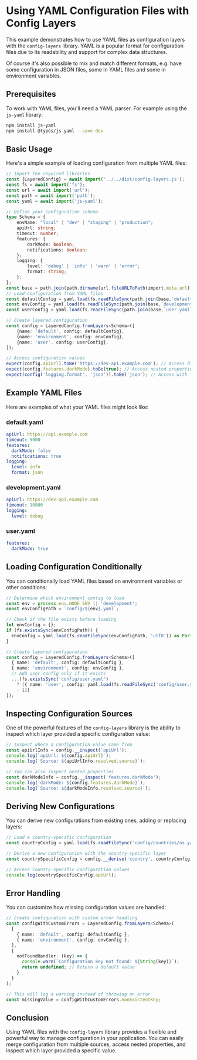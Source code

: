 # Using YAML Configuration Files with Config Layers

This example demonstrates how to use YAML files as configuration layers with the `config-layers` library. YAML is a popular format for configuration files due to its readability and support for complex data structures.

Of course it's also possible to mix and match different formats, e.g. have some configuration in JSON files, some in YAML files and some in environment variables.

## Prerequisites

To work with YAML files, you'll need a YAML parser. For example using the `js-yaml` library:

```bash
npm install js-yaml
npm install @types/js-yaml --save-dev
```

## Basic Usage

Here's a simple example of loading configuration from multiple YAML files:

```typescript :@import.meta.vitest
// Import the required libraries
const {LayeredConfig} = await import('../../dist/config-layers.js');
const fs = await import('fs');
const url = await import('url');
const path = await import('path');
const yaml = await import('js-yaml');

// Define your configuration schema
type Schema = {
    envName: "local" | "dev" | "staging" | "production";
    apiUrl: string;
    timeout: number;
    features: {
        darkMode: boolean;
        notifications: boolean;
    };
    logging: {
        level: 'debug' | 'info' | 'warn' | 'error';
        format: string;
    };
};
const base = path.join(path.dirname(url.fileURLToPath(import.meta.url)),'config');
// Load configuration from YAML files
const defaultConfig = yaml.load(fs.readFileSync(path.join(base,'default.yaml'), 'utf8')) as Partial<Schema>;
const envConfig = yaml.load(fs.readFileSync(path.join(base,`development.yaml`), 'utf8')) as Partial<Schema>;
const userConfig = yaml.load(fs.readFileSync(path.join(base,`user.yaml`), 'utf8')) as Partial<Schema>;

// Create layered configuration
const config = LayeredConfig.fromLayers<Schema>([
    {name: 'default', config: defaultConfig},
    {name: 'environment', config: envConfig},
    {name: 'user', config: userConfig},
]);

// Access configuration values
expect(config.apiUrl).toBe('https://dev-api.example.com'); // Access directly
expect(config.features.darkMode).toBe(true); // Access nested properties
expect(config('logging.format', 'json')).toBe('json'); // Access with fallback
```

## Example YAML Files

Here are examples of what your YAML files might look like:

### default.yaml
```yaml
apiUrl: https://api.example.com
timeout: 5000
features:
  darkMode: false
  notifications: true
logging:
  level: info
  format: json
```

### development.yaml
```yaml
apiUrl: https://dev-api.example.com
timeout: 10000
logging:
  level: debug
```

### user.yaml
```yaml
features:
  darkMode: true
```

## Loading Configuration Conditionally

You can conditionally load YAML files based on environment variables or other conditions:

```typescript
// Determine which environment config to load
const env = process.env.NODE_ENV || 'development';
const envConfigPath = `config/${env}.yaml`;

// Check if the file exists before loading
let envConfig = {};
if (fs.existsSync(envConfigPath)) {
  envConfig = yaml.load(fs.readFileSync(envConfigPath, 'utf8')) as Partial<Schema>;
}

// Create layered configuration
const config = LayeredConfig.fromLayers<Schema>([
  { name: 'default', config: defaultConfig },
  { name: 'environment', config: envConfig },
  // Add user config only if it exists
  ...(fs.existsSync('config/user.yaml') 
    ? [{ name: 'user', config: yaml.load(fs.readFileSync('config/user.yaml', 'utf8')) as Partial<Schema> }] 
    : [])
]);
```

## Inspecting Configuration Sources

One of the powerful features of the `config-layers` library is the ability to inspect which layer provided a specific configuration value:

```typescript
// Inspect where a configuration value came from
const apiUrlInfo = config.__inspect('apiUrl');
console.log(`apiUrl: ${config.apiUrl}`);
console.log(`Source: ${apiUrlInfo.resolved.source}`);

// You can also inspect nested properties
const darkModeInfo = config.__inspect('features.darkMode');
console.log(`darkMode: ${config.features.darkMode}`);
console.log(`Source: ${darkModeInfo.resolved.source}`);
```

## Deriving New Configurations

You can derive new configurations from existing ones, adding or replacing layers:

```typescript
// Load a country-specific configuration
const countryConfig = yaml.load(fs.readFileSync('config/countries/us.yaml', 'utf8')) as Partial<Schema>;

// Derive a new configuration with the country-specific layer
const countrySpecificConfig = config.__derive('country', countryConfig);

// Access country-specific configuration values
console.log(countrySpecificConfig.apiUrl);
```

## Error Handling

You can customize how missing configuration values are handled:

```typescript
// Create configuration with custom error handling
const configWithCustomErrors = LayeredConfig.fromLayers<Schema>(
  [
    { name: 'default', config: defaultConfig },
    { name: 'environment', config: envConfig },
  ],
  {
    notFoundHandler: (key) => {
      console.warn(`Configuration key not found: ${String(key)}`);
      return undefined; // Return a default value
    }
  }
);

// This will log a warning instead of throwing an error
const missingValue = configWithCustomErrors.nonExistentKey;
```

## Conclusion

Using YAML files with the `config-layers` library provides a flexible and powerful way to manage configuration in your application. You can easily merge configuration from multiple sources, access nested properties, and inspect which layer provided a specific value.
